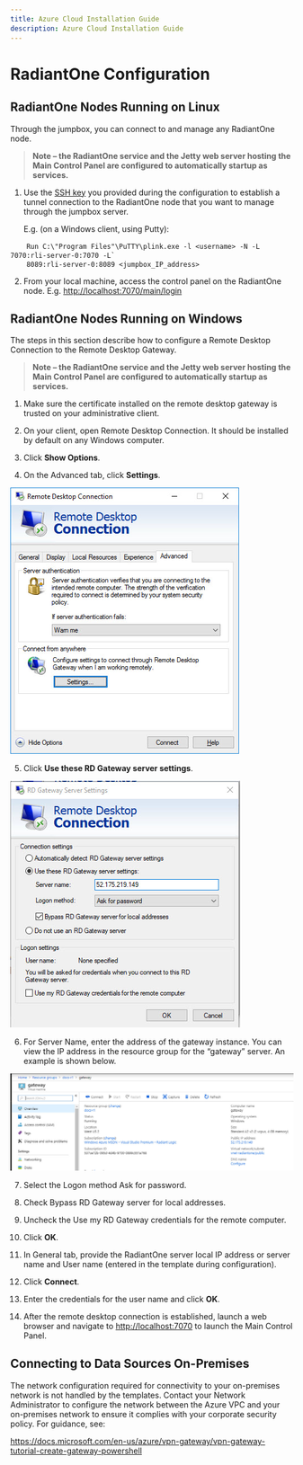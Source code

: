 ```yaml
---
title: Azure Cloud Installation Guide
description: Azure Cloud Installation Guide
---
```


# RadiantOne Configuration

## RadiantOne Nodes Running on Linux

Through the jumpbox, you can connect to and manage any RadiantOne node.

>**Note – the RadiantOne service and the Jetty web server hosting the Main Control Panel are configured to automatically startup as services.**

1. Use the [SSH key](installation.md) you provided during the configuration to establish a tunnel connection to the RadiantOne node that you want to manage through the jumpbox server.

    E.g. (on a Windows client, using Putty):

```
    Run C:\"Program Files"\PuTTY\plink.exe -l <username> -N -L 7070:rli-server-0:7070 -L`
    8089:rli-server-0:8089 <jumpbox_IP_address>
```

2. From your local machine, access the control panel on the RadiantOne node. E.g. [http://localhost:7070/main/login](http://localhost:7070/main/login)

## RadiantOne Nodes Running on Windows

The steps in this section describe how to configure a Remote Desktop Connection to the Remote Desktop Gateway.

>**Note – the RadiantOne service and the Jetty web server hosting the Main Control Panel are configured to automatically startup as services.**

1. Make sure the certificate installed on the remote desktop gateway is trusted on your administrative client.

2. On your client, open Remote Desktop Connection. It should be installed by default on any Windows computer.

3. Click **Show Options**.

4. On the Advanced tab, click **Settings**.

![advanced tab](Media/Image3.1.jpg)

5. Click **Use these RD Gateway server settings**.

![Use these RD gateway server settings](Media/Image3.2.jpg)

6. For Server Name, enter the address of the gateway instance. You can view the IP address in the resource group for the “gateway” server. An example is shown below.

![An image showing ](Media/Image3.3.jpg)

7. Select the Logon method Ask for password.

8. Check Bypass RD Gateway server for local addresses.

9. Uncheck the Use my RD Gateway credentials for the remote computer.

10. Click **OK**.

11. In General tab, provide the RadiantOne server local IP address or server name and User name (entered in the template during configuration).

12. Click **Connect**.

13. Enter the credentials for the user name and click **OK**.

14. After the remote desktop connection is established, launch a web browser and navigate to [http://localhost:7070](http://localhost:7070) to launch the Main Control Panel.

## Connecting to Data Sources On-Premises

The network configuration required for connectivity to your on-premises network is not handled by the templates. Contact your Network Administrator to configure the network between the Azure VPC and your on-premises network to ensure it complies with your corporate security policy. For guidance, see:

https://docs.microsoft.com/en-us/azure/vpn-gateway/vpn-gateway-tutorial-create-gateway-powershell
